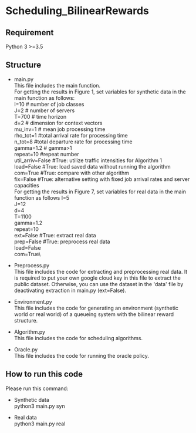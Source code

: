 # Scheduling_BilinearRewards


## Requirement
 Python 3 >=3.5

## Structure
  * main.py\
  This file includes the main function.\
  For getting the results in Figure 1, set variables for synthetic data in the main function as follows:\
  I=10 # number of job classes\
  J=2  # number of servers\
  T=700 # time horizon\
  d=2 # dimension for context vectors\
  mu_inv=1 # mean job processing time\
  rho_tot=1  #total arrival rate for processing time\
  n_tot=8  #total departure rate for processing time\
  gamma=1.2 # gamma>1\
  repeat=10  #repeat number\
  util_arriv=False #True: utilize traffic intensities for Algorithm 1\
  load=False #True: load saved data without running the algorithm\
  com=True #True: compare with other algorithm\
  fix=False #True: alternative setting with fixed job arrival rates and server capacities \
  For getting the results in Figure 7, set variables for real data in the main function as follows
  I=5\
  J=12\
  d=4\
  T=1100\
  gamma=1.2\
  repeat=10\
  ext=False #True: extract real data\
  prep=False #True: preprocess real data\
  load=False\
  com=True\

  * Preprocess.py\
  This file includes the code for extracting and preprocessing real data. It is required to put your own google cloud key in this file to extract the public dataset. Otherwise, you can use the dataset in the 'data' file by deactivating extraction in main.py (ext=False).

  * Environment.py\
  This file includes the code for generating an environment (synthetic world or real world) of a queueing system with the bilinear reward structure. 
  
  * Algorithm.py\
  This file includes the code for scheduling algorithms.

  * Oracle.py\
  This file includes the code for running the oracle policy.

## How to run this code
Please run this command:

 * Synthetic data\
 python3 main.py syn

 * Real data\
 python3 main.py real
